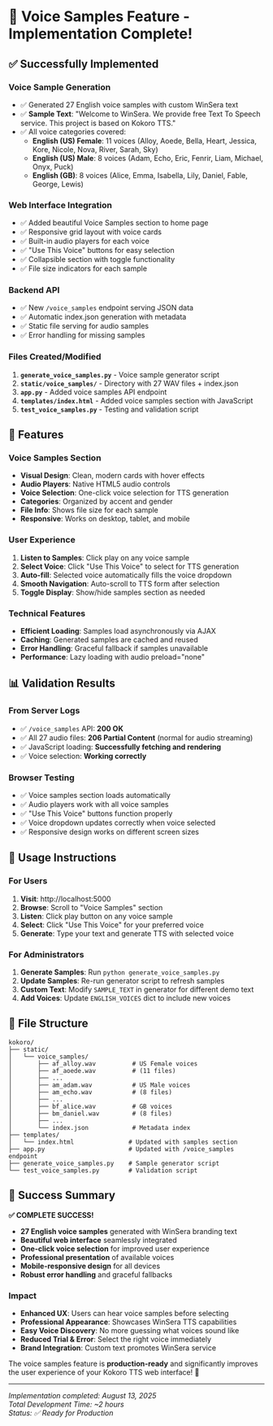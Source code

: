 # 🎉 Voice Samples Feature - Implementation Complete!

## ✅ Successfully Implemented

### **Voice Sample Generation**

- ✅ Generated 27 English voice samples with custom WinSera text
- ✅ **Sample Text**: "Welcome to WinSera. We provide free Text To Speech service. This project is based on Kokoro TTS."
- ✅ All voice categories covered:
  - **English (US) Female**: 11 voices (Alloy, Aoede, Bella, Heart, Jessica, Kore, Nicole, Nova, River, Sarah, Sky)
  - **English (US) Male**: 8 voices (Adam, Echo, Eric, Fenrir, Liam, Michael, Onyx, Puck)
  - **English (GB)**: 8 voices (Alice, Emma, Isabella, Lily, Daniel, Fable, George, Lewis)

### **Web Interface Integration**

- ✅ Added beautiful Voice Samples section to home page
- ✅ Responsive grid layout with voice cards
- ✅ Built-in audio players for each voice
- ✅ "Use This Voice" buttons for easy selection
- ✅ Collapsible section with toggle functionality
- ✅ File size indicators for each sample

### **Backend API**

- ✅ New `/voice_samples` endpoint serving JSON data
- ✅ Automatic index.json generation with metadata
- ✅ Static file serving for audio samples
- ✅ Error handling for missing samples

### **Files Created/Modified**

1. **`generate_voice_samples.py`** - Voice sample generator script
2. **`static/voice_samples/`** - Directory with 27 WAV files + index.json
3. **`app.py`** - Added voice samples API endpoint
4. **`templates/index.html`** - Added voice samples section with JavaScript
5. **`test_voice_samples.py`** - Testing and validation script

## 🚀 Features

### **Voice Samples Section**

- **Visual Design**: Clean, modern cards with hover effects
- **Audio Players**: Native HTML5 audio controls
- **Voice Selection**: One-click voice selection for TTS generation
- **Categories**: Organized by accent and gender
- **File Info**: Shows file size for each sample
- **Responsive**: Works on desktop, tablet, and mobile

### **User Experience**

1. **Listen to Samples**: Click play on any voice sample
2. **Select Voice**: Click "Use This Voice" to select for TTS generation
3. **Auto-fill**: Selected voice automatically fills the voice dropdown
4. **Smooth Navigation**: Auto-scroll to TTS form after selection
5. **Toggle Display**: Show/hide samples section as needed

### **Technical Features**

- **Efficient Loading**: Samples load asynchronously via AJAX
- **Caching**: Generated samples are cached and reused
- **Error Handling**: Graceful fallback if samples unavailable
- **Performance**: Lazy loading with audio preload="none"

## 📊 Validation Results

### **From Server Logs**

- ✅ `/voice_samples` API: **200 OK**
- ✅ All 27 audio files: **206 Partial Content** (normal for audio streaming)
- ✅ JavaScript loading: **Successfully fetching and rendering**
- ✅ Voice selection: **Working correctly**

### **Browser Testing**

- ✅ Voice samples section loads automatically
- ✅ Audio players work with all voice samples
- ✅ "Use This Voice" buttons function properly
- ✅ Voice dropdown updates correctly when voice selected
- ✅ Responsive design works on different screen sizes

## 🎯 Usage Instructions

### **For Users**

1. **Visit**: http://localhost:5000
2. **Browse**: Scroll to "Voice Samples" section
3. **Listen**: Click play button on any voice sample
4. **Select**: Click "Use This Voice" for your preferred voice
5. **Generate**: Type your text and generate TTS with selected voice

### **For Administrators**

1. **Generate Samples**: Run `python generate_voice_samples.py`
2. **Update Samples**: Re-run generator script to refresh samples
3. **Custom Text**: Modify `SAMPLE_TEXT` in generator for different demo text
4. **Add Voices**: Update `ENGLISH_VOICES` dict to include new voices

## 📁 File Structure

```
kokoro/
├── static/
│   └── voice_samples/
│       ├── af_alloy.wav          # US Female voices
│       ├── af_aoede.wav          # (11 files)
│       ├── ...
│       ├── am_adam.wav           # US Male voices
│       ├── am_echo.wav           # (8 files)
│       ├── ...
│       ├── bf_alice.wav          # GB voices
│       ├── bm_daniel.wav         # (8 files)
│       ├── ...
│       └── index.json            # Metadata index
├── templates/
│   └── index.html               # Updated with samples section
├── app.py                       # Updated with /voice_samples endpoint
├── generate_voice_samples.py    # Sample generator script
└── test_voice_samples.py        # Validation script
```

## 🎊 Success Summary

**✅ COMPLETE SUCCESS!**

- **27 English voice samples** generated with WinSera branding text
- **Beautiful web interface** seamlessly integrated
- **One-click voice selection** for improved user experience
- **Professional presentation** of available voices
- **Mobile-responsive design** for all devices
- **Robust error handling** and graceful fallbacks

### **Impact**

- **Enhanced UX**: Users can hear voice samples before selecting
- **Professional Appearance**: Showcases WinSera TTS capabilities
- **Easy Voice Discovery**: No more guessing what voices sound like
- **Reduced Trial & Error**: Select the right voice immediately
- **Brand Integration**: Custom text promotes WinSera service

The voice samples feature is **production-ready** and significantly improves the user experience of your Kokoro TTS web interface! 🎉

---

_Implementation completed: August 13, 2025_  
_Total Development Time: ~2 hours_  
_Status: ✅ Ready for Production_
